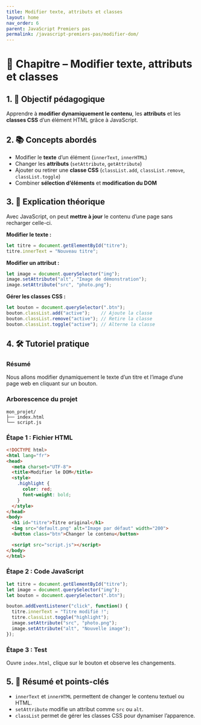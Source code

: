 ```yaml
---
title: Modifier texte, attributs et classes
layout: home
nav_order: 6
parent: JavaScript Premiers pas
permalink: /javascript-premiers-pas/modifier-dom/
---
```


# 📘 Chapitre – Modifier texte, attributs et classes

## 1. 🎯 Objectif pédagogique

Apprendre à **modifier dynamiquement le contenu**, les **attributs** et les **classes CSS** d’un élément HTML grâce à JavaScript.

## 2. 📚 Concepts abordés

* Modifier le **texte** d’un élément (`innerText`, `innerHTML`)
* Changer les **attributs** (`setAttribute`, `getAttribute`)
* Ajouter ou retirer une **classe CSS** (`classList.add`, `classList.remove`, `classList.toggle`)
* Combiner **sélection d’éléments** et **modification du DOM**

## 3. 🧠 Explication théorique

Avec JavaScript, on peut **mettre à jour** le contenu d’une page sans recharger celle-ci.

**Modifier le texte :**

```js
let titre = document.getElementById("titre");
titre.innerText = "Nouveau titre";
```

**Modifier un attribut :**

```js
let image = document.querySelector("img");
image.setAttribute("alt", "Image de démonstration");
image.setAttribute("src", "photo.png");
```

**Gérer les classes CSS :**

```js
let bouton = document.querySelector(".btn");
bouton.classList.add("active");    // Ajoute la classe
bouton.classList.remove("active"); // Retire la classe
bouton.classList.toggle("active"); // Alterne la classe
```

## 4. 🛠 Tutoriel pratique

### Résumé

Nous allons modifier dynamiquement le texte d’un titre et l’image d’une page web en cliquant sur un bouton.

### Arborescence du projet

```
mon_projet/
├── index.html
└── script.js
```

### **Étape 1 : Fichier HTML**

```html
<!DOCTYPE html>
<html lang="fr">
<head>
  <meta charset="UTF-8">
  <title>Modifier le DOM</title>
  <style>
    .highlight {
      color: red;
      font-weight: bold;
    }
  </style>
</head>
<body>
  <h1 id="titre">Titre original</h1>
  <img src="default.png" alt="Image par défaut" width="200">
  <button class="btn">Changer le contenu</button>

  <script src="script.js"></script>
</body>
</html>
```

### **Étape 2 : Code JavaScript**

```js
let titre = document.getElementById("titre");
let image = document.querySelector("img");
let bouton = document.querySelector(".btn");

bouton.addEventListener("click", function() {
  titre.innerText = "Titre modifié !";
  titre.classList.toggle("highlight");
  image.setAttribute("src", "photo.png");
  image.setAttribute("alt", "Nouvelle image");
});
```

### **Étape 3 : Test**

Ouvre `index.html`, clique sur le bouton et observe les changements.

## 5. 🧾 Résumé et points-clés

* `innerText` et `innerHTML` permettent de changer le contenu textuel ou HTML.
* `setAttribute` modifie un attribut comme `src` ou `alt`.
* `classList` permet de gérer les classes CSS pour dynamiser l’apparence.

